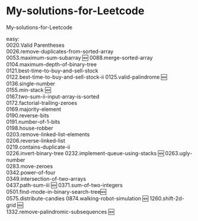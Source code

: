 # My-solutions-for-Leetcode
My-solutions-for-Leetcode

easy:   
0020.Valid Parentheses  
0026.remove-duplicates-from-sorted-array    
0053.maximum-sum-subarray 🆕 
0088.merge-sorted-array 
0104.maximum-depth-of-binary-tree   
0121.best-time-to-buy-and-sell-stock    
0122.best-time-to-buy-and-sell-stock-ii 
0125.valid-palindrome 🆕 
0136.single-number  
0155.min-stack 🆕    
0167.two-sum-ii-input-array-is-sorted   
0172.factorial-trailing-zeroes  
0169.majority-element   
0190.reverse-bits   
0191.number-of-1-bits   
0198.house-robber   
0203.remove-linked-list-elements    
0206.reverse-linked-list    
0219.contains-duplicate-ii  
0226.invert-binary-tree 
0232.implement-queue-using-stacks 🆕 
0263.ugly-number    
0283.move-zeroes    
0342.power-of-four  
0349.intersection-of-two-arrays     
0437.path-sum-iii 🆕 
0371.sum-of-two-integers    
0501.find-mode-in-binary-search-tree🆕       
0575.distribute-candies 
0874.walking-robot-simulation 🆕 
1260.shift-2d-grid 🆕    
1332.remove-palindromic-subsequences 🆕
